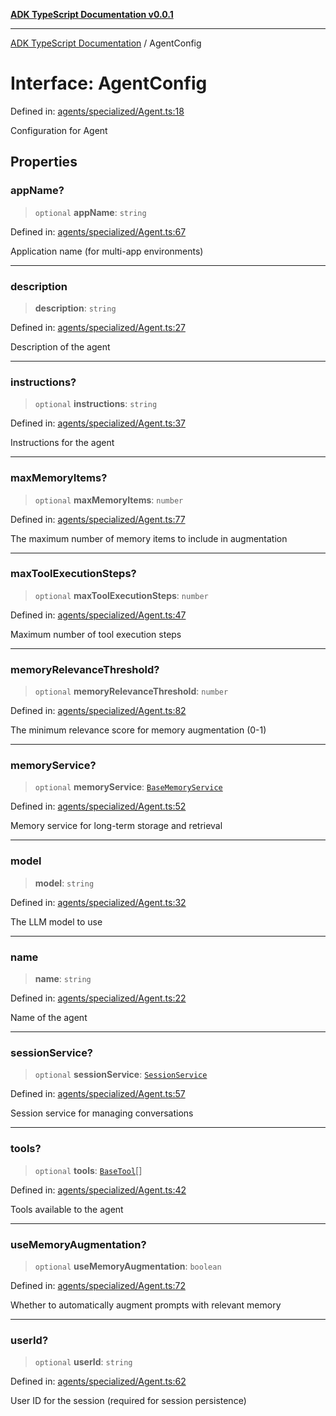 [**ADK TypeScript Documentation v0.0.1**](../README.md)

***

[ADK TypeScript Documentation](../globals.md) / AgentConfig

# Interface: AgentConfig

Defined in: [agents/specialized/Agent.ts:18](https://github.com/pontus-devoteam/adk-typescript/blob/debe65286edf8e899c3500f5b5966544d2447b8d/src/agents/specialized/Agent.ts#L18)

Configuration for Agent

## Properties

### appName?

> `optional` **appName**: `string`

Defined in: [agents/specialized/Agent.ts:67](https://github.com/pontus-devoteam/adk-typescript/blob/debe65286edf8e899c3500f5b5966544d2447b8d/src/agents/specialized/Agent.ts#L67)

Application name (for multi-app environments)

***

### description

> **description**: `string`

Defined in: [agents/specialized/Agent.ts:27](https://github.com/pontus-devoteam/adk-typescript/blob/debe65286edf8e899c3500f5b5966544d2447b8d/src/agents/specialized/Agent.ts#L27)

Description of the agent

***

### instructions?

> `optional` **instructions**: `string`

Defined in: [agents/specialized/Agent.ts:37](https://github.com/pontus-devoteam/adk-typescript/blob/debe65286edf8e899c3500f5b5966544d2447b8d/src/agents/specialized/Agent.ts#L37)

Instructions for the agent

***

### maxMemoryItems?

> `optional` **maxMemoryItems**: `number`

Defined in: [agents/specialized/Agent.ts:77](https://github.com/pontus-devoteam/adk-typescript/blob/debe65286edf8e899c3500f5b5966544d2447b8d/src/agents/specialized/Agent.ts#L77)

The maximum number of memory items to include in augmentation

***

### maxToolExecutionSteps?

> `optional` **maxToolExecutionSteps**: `number`

Defined in: [agents/specialized/Agent.ts:47](https://github.com/pontus-devoteam/adk-typescript/blob/debe65286edf8e899c3500f5b5966544d2447b8d/src/agents/specialized/Agent.ts#L47)

Maximum number of tool execution steps

***

### memoryRelevanceThreshold?

> `optional` **memoryRelevanceThreshold**: `number`

Defined in: [agents/specialized/Agent.ts:82](https://github.com/pontus-devoteam/adk-typescript/blob/debe65286edf8e899c3500f5b5966544d2447b8d/src/agents/specialized/Agent.ts#L82)

The minimum relevance score for memory augmentation (0-1)

***

### memoryService?

> `optional` **memoryService**: [`BaseMemoryService`](BaseMemoryService.md)

Defined in: [agents/specialized/Agent.ts:52](https://github.com/pontus-devoteam/adk-typescript/blob/debe65286edf8e899c3500f5b5966544d2447b8d/src/agents/specialized/Agent.ts#L52)

Memory service for long-term storage and retrieval

***

### model

> **model**: `string`

Defined in: [agents/specialized/Agent.ts:32](https://github.com/pontus-devoteam/adk-typescript/blob/debe65286edf8e899c3500f5b5966544d2447b8d/src/agents/specialized/Agent.ts#L32)

The LLM model to use

***

### name

> **name**: `string`

Defined in: [agents/specialized/Agent.ts:22](https://github.com/pontus-devoteam/adk-typescript/blob/debe65286edf8e899c3500f5b5966544d2447b8d/src/agents/specialized/Agent.ts#L22)

Name of the agent

***

### sessionService?

> `optional` **sessionService**: [`SessionService`](SessionService.md)

Defined in: [agents/specialized/Agent.ts:57](https://github.com/pontus-devoteam/adk-typescript/blob/debe65286edf8e899c3500f5b5966544d2447b8d/src/agents/specialized/Agent.ts#L57)

Session service for managing conversations

***

### tools?

> `optional` **tools**: [`BaseTool`](../classes/BaseTool.md)[]

Defined in: [agents/specialized/Agent.ts:42](https://github.com/pontus-devoteam/adk-typescript/blob/debe65286edf8e899c3500f5b5966544d2447b8d/src/agents/specialized/Agent.ts#L42)

Tools available to the agent

***

### useMemoryAugmentation?

> `optional` **useMemoryAugmentation**: `boolean`

Defined in: [agents/specialized/Agent.ts:72](https://github.com/pontus-devoteam/adk-typescript/blob/debe65286edf8e899c3500f5b5966544d2447b8d/src/agents/specialized/Agent.ts#L72)

Whether to automatically augment prompts with relevant memory

***

### userId?

> `optional` **userId**: `string`

Defined in: [agents/specialized/Agent.ts:62](https://github.com/pontus-devoteam/adk-typescript/blob/debe65286edf8e899c3500f5b5966544d2447b8d/src/agents/specialized/Agent.ts#L62)

User ID for the session (required for session persistence)
